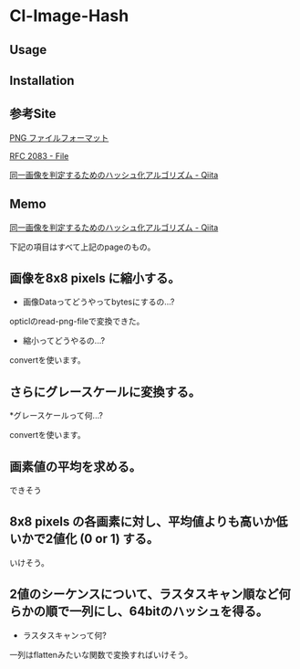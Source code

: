 # Cl-Image-Hash

## Usage

## Installation

## 参考Site

[PNG ファイルフォーマット](https://www.setsuki.com/hsp/ext/png.htm)

[RFC 2083 - File](https://tools.ietf.org/html/rfc2083)

[同一画像を判定するためのハッシュ化アルゴリズム - Qiita](https://qiita.com/mamo3gr/items/b93545a0346d8731f03c#average-hash-ahash)

## Memo

[同一画像を判定するためのハッシュ化アルゴリズム - Qiita](https://qiita.com/mamo3gr/items/b93545a0346d8731f03c#average-hash-ahash)

下記の項目はすべて上記のpageのもの。

## 画像を8x8 pixels に縮小する。

* 画像Dataってどうやってbytesにするの...?

opticlのread-png-fileで変換できた。

* 縮小ってどうやるの...?

convertを使います。

## さらにグレースケールに変換する。

*グレースケールって何...?

convertを使います。

## 画素値の平均を求める。

できそう

## 8x8 pixels の各画素に対し、平均値よりも高いか低いかで2値化 (0 or 1) する。

いけそう。

## 2値のシーケンスについて、ラスタスキャン順など何らかの順で一列にし、64bitのハッシュを得る。

* ラスタスキャンって何?

一列はflattenみたいな関数で変換すればいけそう。
